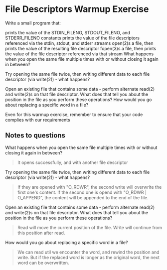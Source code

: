 # File Descriptors Warmup Exercise

Write a small program that:

prints the value of the STDIN_FILENO, STDOUT_FILENO, and STDERR_FILENO constants
prints the value of the file descriptors referenced via the stdin, stdout, and stderr streams
open(2)s a file, then prints the value of the resulting file descriptor
fopen(3)s a file, then prints the value of the file descriptor referenced via that stream
What happens when you open the same file multiple times with or without closing it again in between?

Try opening the same file twice, then writing different data to each file descriptor (via write(2)) - what happens?

Open an existing file that contains some data - perform alternate read(2) and write(2)s on that file descriptor. What does that tell you about the position in the file as you perform these operations? How would you go about replacing a specific word in a file?

Even for this warmup exercise, remember to ensure that your code complies with our requirements 

## Notes to questions

What happens when you open the same file multiple times with or without closing it again in between?

> It opens successfully, and with another file descriptor 

Try opening the same file twice, then writing different data to each file descriptor (via write(2)) - what happens?

> If they are opened with "O_RDWR", the second write will overwrite the first one's content. 
> If the second one is opend with "O_RDWR | O_APPEND", the content will be appended to the end of the file.

Open an existing file that contains some data - perform alternate read(2) and write(2)s on that file descriptor. What does that tell you about the position in the file as you perform these operations? 

> Read will move the current position of the file. Write will continue from this position after read.

How would you go about replacing a specific word in a file?
> We can read util we encounter the word, and rewind the position and write. But if the replaced word is longer as the original word, the next word can be overwritten.

